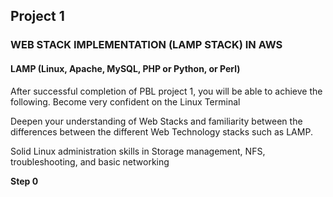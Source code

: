 ## Project 1 ##

### WEB STACK IMPLEMENTATION (LAMP STACK) IN AWS


#### LAMP (Linux, Apache, MySQL, PHP or Python, or Perl)
After successful completion of PBL project 1, you will be able to achieve the following.
Become very confident on the Linux Terminal

Deepen your understanding of Web Stacks and familiarity between the differences between the different Web Technology stacks such as LAMP.

Solid Linux administration skills in Storage management, NFS, troubleshooting, and basic networking

**Step 0**
